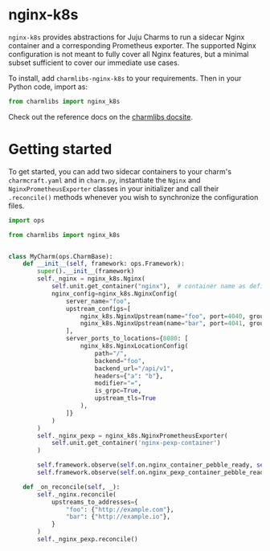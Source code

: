 # nginx-k8s

`nginx-k8s` provides abstractions for Juju Charms to run a sidecar Nginx container and a corresponding Prometheus exporter.
The supported Nginx configuration is not meant to fully cover all Nginx features, but a minimal subset sufficient to cover our immediate use cases. 

To install, add `charmlibs-nginx-k8s` to your requirements. Then in your Python code, import as:

```py
from charmlibs import nginx_k8s
```

Check out the reference docs on the [charmlibs docsite](https://documentation.ubuntu.com/charmlibs/reference/charmlibs/nginx-k8s/).

# Getting started

To get started, you can add two sidecar containers to your charm's `charmcraft.yaml` and in `charm.py`, 
instantiate the `Nginx` and `NginxPrometheusExporter` classes in your initializer and call their `.reconcile()` methods whenever you wish to synchronize the configuration files.

```py
import ops

from charmlibs import nginx_k8s


class MyCharm(ops.CharmBase):
    def __init__(self, framework: ops.Framework):
        super().__init__(framework)
        self._nginx = nginx_k8s.Nginx(
            self.unit.get_container("nginx"),  # container name as defined in charmcraft.yaml
            nginx_config=nginx_k8s.NginxConfig(
                server_name="foo",
                upstream_configs=[
                    nginx_k8s.NginxUpstream(name="foo", port=4040, group="backend"),
                    nginx_k8s.NginxUpstream(name="bar", port=4041, group="frontend"),
                ],
                server_ports_to_locations={8080: [
                    nginx_k8s.NginxLocationConfig(
                        path="/", 
                        backend="foo", 
                        backend_url="/api/v1", 
                        headers={"a": "b"},
                        modifier="=",
                        is_grpc=True, 
                        upstream_tls=True
                    ),
                ]}
            )
        )
        self._nginx_pexp = nginx_k8s.NginxPrometheusExporter(
            self.unit.get_container('nginx-pexp-container')
        )

        self.framework.observe(self.on.nginx_container_pebble_ready, self._on_reconcile)
        self.framework.observe(self.on.nginx_pexp_container_pebble_ready, self._on_reconcile)

    def _on_reconcile(self, _):
        self._nginx.reconcile(
            upstreams_to_addresses={
                "foo": {"http://example.com"},
                "bar": {"http://example.io"},
            }
        )
        self._nginx_pexp.reconcile()
```